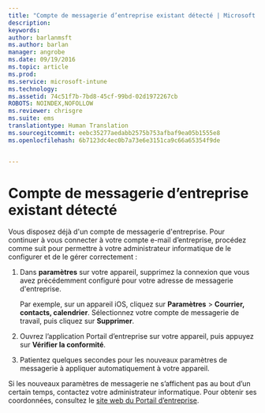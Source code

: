 ```yaml
---
title: "Compte de messagerie d’entreprise existant détecté | Microsoft Intune"
description: 
keywords: 
author: barlanmsft
ms.author: barlan
manager: angrobe
ms.date: 09/19/2016
ms.topic: article
ms.prod: 
ms.service: microsoft-intune
ms.technology: 
ms.assetid: 74c51f7b-7bd8-45cf-99bd-02d1972267cb
ROBOTS: NOINDEX,NOFOLLOW
ms.reviewer: chrisgre
ms.suite: ems
translationtype: Human Translation
ms.sourcegitcommit: eebc35277aedabb2575b753afbaf9ea05b1555e8
ms.openlocfilehash: 6b7123dc4ec0b7a73e6e3151ca9c66a65354f9de


---
```


# <a name="existing-company-email-account-found"></a>Compte de messagerie d’entreprise existant détecté

Vous disposez déjà d'un compte de messagerie d'entreprise. Pour continuer à vous connecter à votre compte e-mail d’entreprise, procédez comme suit pour permettre à votre administrateur informatique de le configurer et de le gérer correctement :

1.  Dans **paramètres** sur votre appareil, supprimez la connexion que vous avez précédemment configuré pour votre adresse de messagerie d'entreprise.

    Par exemple, sur un appareil iOS, cliquez sur **Paramètres** &gt; **Courrier, contacts, calendrier**. Sélectionnez votre compte de messagerie de travail, puis cliquez sur **Supprimer**.

2.  Ouvrez l’application Portail d’entreprise sur votre appareil, puis appuyez sur **Vérifier la conformité**.

3.  Patientez quelques secondes pour les nouveaux paramètres de messagerie à appliquer automatiquement à votre appareil.

Si les nouveaux paramètres de messagerie ne s’affichent pas au bout d’un certain temps, contactez votre administrateur informatique. Pour obtenir ses coordonnées, consultez le [site web du Portail d’entreprise](http://portal.manage.microsoft.com).



<!--HONumber=Oct16_HO3-->


